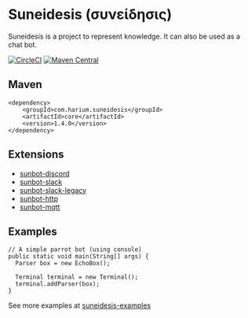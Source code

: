 Suneidesis (συνείδησις)
=======================

Suneidesis is a project to represent knowledge. It can also be used as a chat bot.

[![CircleCI](https://circleci.com/gh/Harium/suneidesis.svg?style=svg)](https://circleci.com/gh/Harium/suneidesis)
[![Maven Central](https://maven-badges.herokuapp.com/maven-central/com.harium.suneidesis/core/badge.svg)](https://maven-badges.herokuapp.com/maven-central/com.harium.suneidesis/core/)


## Maven
```
<dependency>
    <groupId>com.harium.suneidesis</groupId>
    <artifactId>core</artifactId>
    <version>1.4.0</version>
</dependency>
```

## Extensions

- [sunbot-discord](https://github.com/Harium/sunbot-discord/)
- [sunbot-slack](https://github.com/Harium/sunbot-slack/)
- [sunbot-slack-legacy](https://github.com/Harium/sunbot-slack-legacy/)
- [sunbot-http](https://github.com/Harium/sunbot-http/)
- [sunbot-mqtt](https://github.com/Harium/sunbot-mqtt/)

## Examples

```
// A simple parrot bot (using console)
public static void main(String[] args) {
  Parser box = new EchoBox();
  
  Terminal terminal = new Terminal();
  terminal.addParser(box);
}
```

See more examples at [suneidesis-examples](https://github.com/Harium/suneidesis-examples/)
